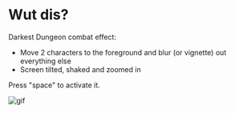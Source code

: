 # Wut dis?
Darkest Dungeon combat effect:
* Move 2 characters to the foreground and blur (or vignette) out everything else
* Screen tilted, shaked and zoomed in

Press "space" to activate it.

![gif](DD.gif)